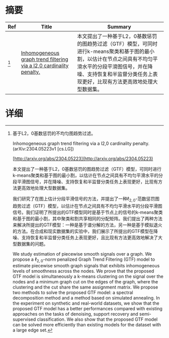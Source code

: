 # 摘要

| Ref | Title | Summary |
| --- | --- | --- |
| [^1] | [Inhomogeneous graph trend filtering via a l2,0 cardinality penalty.](http://arxiv.org/abs/2304.05223) | 本文提出了一种基于L2，0基数惩罚的图趋势过滤（GTF）模型，可同时进行k-means聚类和基于图的最小割，以估计在节点之间具有不均匀平滑水平的分段平滑图信号，并在降噪、支持恢复和半监督分类任务上表现更好，比现有方法更高效地处理大型数据集。 |

# 详细

[^1]: 基于L2，0基数惩罚的不均匀图趋势过滤。

    Inhomogeneous graph trend filtering via a l2,0 cardinality penalty. (arXiv:2304.05223v1 [cs.LG])

    [http://arxiv.org/abs/2304.05223](http://arxiv.org/abs/2304.05223)

    本文提出了一种基于L2，0基数惩罚的图趋势过滤（GTF）模型，可同时进行k-means聚类和基于图的最小割，以估计在节点之间具有不均匀平滑水平的分段平滑图信号，并在降噪、支持恢复和半监督分类任务上表现更好，比现有方法更高效地处理大型数据集。

    

    我们研究了在图上估计分段平滑信号的方法，并提出了一种$\ell_{2,0}$-范数惩罚图趋势过滤（GTF）模型，以估计在节点之间具有不均匀平滑水平的分段平滑图信号。我们证明了所提出的GTF模型同时是基于节点上的信号的k-means聚类和基于图的最小割，其中聚类和割共享相同的分配矩阵。我们提出了两种方法来解决所提出的GTF模型：一种是基于谱分解的方法，另一种是基于模拟退火的方法。在合成和现实数据集的实验中，我们展示了所提出的GTF模型在降噪、支持恢复和半监督分类任务上表现更好，且比现有方法更高效地解决了大型数据集的问题。

    We study estimation of piecewise smooth signals over a graph. We propose a $\ell_{2,0}$-norm penalized Graph Trend Filtering (GTF) model to estimate piecewise smooth graph signals that exhibits inhomogeneous levels of smoothness across the nodes. We prove that the proposed GTF model is simultaneously a k-means clustering on the signal over the nodes and a minimum graph cut on the edges of the graph, where the clustering and the cut share the same assignment matrix. We propose two methods to solve the proposed GTF model: a spectral decomposition method and a method based on simulated annealing. In the experiment on synthetic and real-world datasets, we show that the proposed GTF model has a better performances compared with existing approaches on the tasks of denoising, support recovery and semi-supervised classification. We also show that the proposed GTF model can be solved more efficiently than existing models for the dataset with a large edge set.
    

